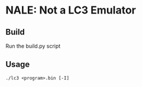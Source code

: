 # NALE: Not a LC3 Emulator 

## Build
Run the build.py script

## Usage
``./lc3 <program>.bin [-I]``
